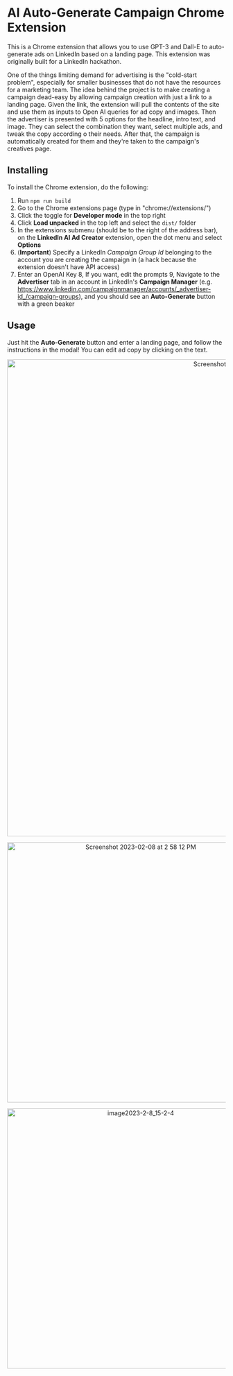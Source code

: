 # AI Auto-Generate Campaign Chrome Extension

This is a Chrome extension that allows you to use GPT-3 and Dall-E to auto-generate ads
on LinkedIn based on a landing page. This extension was originally built for a LinkedIn
hackathon.

One of the things limiting demand for advertising is the "cold-start problem", especially for
smaller businesses that do not have the resources for a marketing team.
The idea behind the project is to make creating a campaign dead-easy by allowing campaign
creation with just a link to a landing page. Given the link, the extension will pull the
contents of the site and use them as inputs to Open AI queries for ad copy and images.
Then the advertiser is presented with 5 options for the headline, intro text, and image.
They can select the combination they want, select multiple ads, and tweak the copy according 
o their needs. After that, the campaign is automatically created for them and they're taken
to the campaign's creatives page.

## Installing 

To install the Chrome extension, do the following:

1. Run `npm run build`
2. Go to the Chrome extensions page (type in "chrome://extensions/")
3. Click the toggle for **Developer mode** in the top right
4. Click **Load unpacked** in the top left and select the `dist/` folder
5. In the extensions submenu (should be to the right of the address bar), on the **LinkedIn AI Ad Creator** extension, open the dot menu and select **Options**
6. (**Important**) Specify a LinkedIn _Campaign Group Id_ belonging to the account you are creating the campaign in (a hack because the extension doesn't have API access)
7. Enter an OpenAI Key
8, If you want, edit the prompts
9, Navigate to the **Advertiser** tab in an account in LinkedIn's **Campaign Manager** (e.g. https://www.linkedin.com/campaignmanager/accounts/_advertiser-id_/campaign-groups), and you should see an **Auto-Generate** button with a green beaker

## Usage

Just hit the **Auto-Generate** button and enter a landing page, and follow the instructions in the modal!
You can edit ad copy by clicking on the text.

<p align="center">
  <img width="1100" alt="Screenshot 2023-02-08 at 2 55 27 PM" src="https://github.com/rtadinada/linkedin-gai-ad/assets/2136938/962e869a-ec90-4871-81f1-1f36feb75922">
</p>

<p align="center">
  <img width="600" alt="Screenshot 2023-02-08 at 2 58 12 PM" src="https://github.com/rtadinada/linkedin-gai-ad/assets/2136938/69b4c5ba-a2c6-4394-b192-d5b27db67795">
</p>

<p align="center">
  <img width="600" alt="image2023-2-8_15-2-4" src="https://github.com/rtadinada/linkedin-gai-ad/assets/2136938/af255f8b-bafe-4b10-a77f-bfb3ac323081">
</p>


